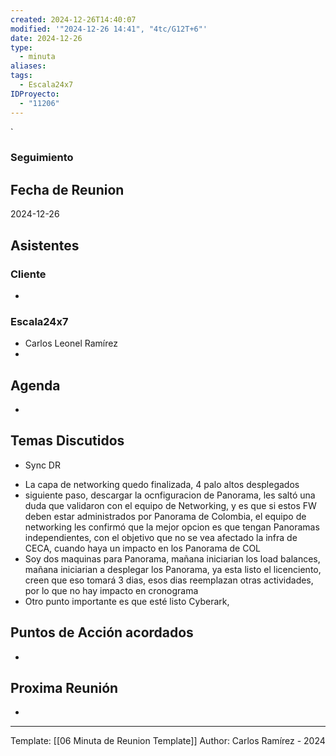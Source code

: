 ```yaml
---
created: 2024-12-26T14:40:07
modified: '"2024-12-26 14:41", "4tc/G12T+6"'
date: 2024-12-26
type:
  - minuta
aliases: 
tags:
  - Escala24x7
IDProyecto:
  - "11206"
---
```


`

### Seguimiento

## Fecha de Reunion
2024-12-26

## Asistentes

### Cliente
* 
### Escala24x7
- Carlos Leonel Ramírez
-  

## Agenda
* 
## Temas Discutidos
*  Sync DR 

- La capa de networking quedo finalizada, 4 palo altos desplegados
- siguiente paso, descargar la ocnfiguracion de Panorama, les saltó una duda que validaron con el equipo de Networking, y es que si estos FW deben estar administrados por Panorama de Colombia, el equipo de networking les confirmó que la mejor opcion es que tengan Panoramas independientes, con el objetivo que no se vea afectado la infra de CECA, cuando haya un impacto en los Panorama  de COL
- Soy dos maquinas para Panorama, mañana iniciarian los load balances, mañana iniciarian a desplegar los Panorama, ya esta listo el licenciento, creen que eso tomará 3 dias, esos dias reemplazan otras actividades, por lo que no hay impacto en cronograma
- Otro punto importante es que esté listo Cyberark, 



## Puntos de Acción acordados
- 

## Proxima Reunión
*   

---
Template: [[06 Minuta de Reunion Template]]
Author: Carlos Ramírez - 2024
